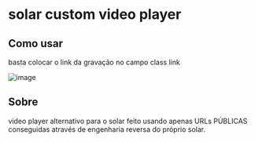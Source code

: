 # solar custom video player

## Como usar

basta colocar o link da gravação no campo class link

![image](https://user-images.githubusercontent.com/55667307/147393632-f98d243b-d7e0-4385-883d-a8f112c717d9.png)

## Sobre
video player alternativo para o solar feito usando apenas URLs PÚBLICAS conseguidas através de engenharia reversa do próprio solar.
